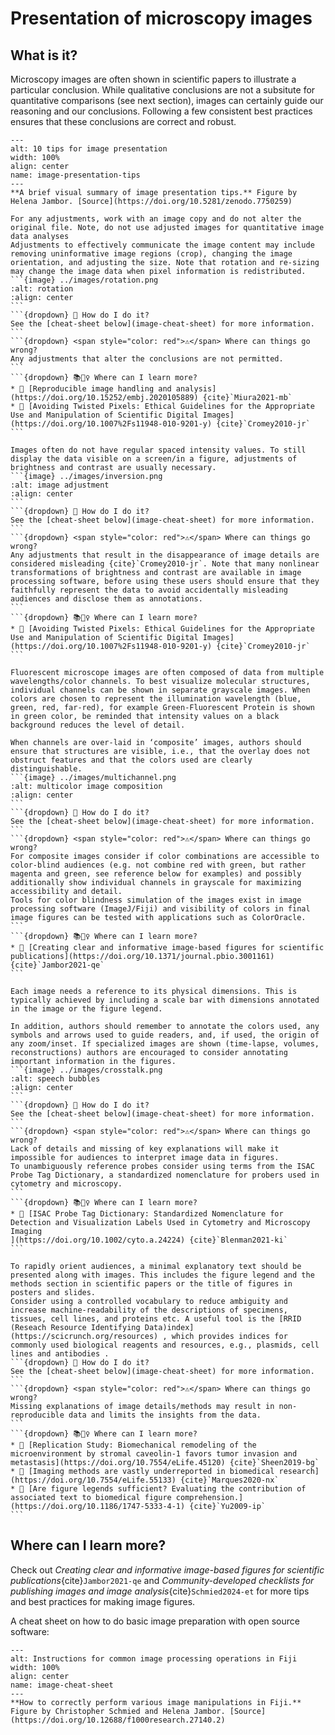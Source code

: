 # Presentation of microscopy images

## What is it?

Microscopy images are often shown in scientific papers to illustrate a particular conclusion. While qualitative conclusions are not a subsitute for quantitative comparisons (see next section), images can certainly guide our reasoning and our conclusions. Following a few consistent best practices ensures that these conclusions are correct and robust.

```{figure} ../images/10TipsHowToNotLieWithImages.png
---
alt: 10 tips for image presentation
width: 100%
align: center
name: image-presentation-tips
---
**A brief visual summary of image presentation tips.** Figure by Helena Jambor. [Source](https://doi.org/10.5281/zenodo.7750259)
```

````{dropdown} Adjust the image crop, orientation, and size. 
For any adjustments, work with an image copy and do not alter the original file. Note, do not use adjusted images for quantitative image data analyses 
Adjustments to effectively communicate the image content may include removing uninformative image regions (crop), changing the image orientation, and adjusting the size. Note that rotation and re-sizing may change the image data when pixel information is redistributed. 
```{image} ../images/rotation.png
:alt: rotation
:align: center
```
```{dropdown} 🤔 How do I do it?
See the [cheat-sheet below](image-cheat-sheet) for more information. 
```
```{dropdown} <span style="color: red">⚠️</span> Where can things go wrong?
Any adjustments that alter the conclusions are not permitted. 
```
```{dropdown} 📚🤷‍♀️ Where can I learn more?
* 📄 [Reproducible image handling and analysis](https://doi.org/10.15252/embj.2020105889) {cite}`Miura2021-mb`
* 📄 [Avoiding Twisted Pixels: Ethical Guidelines for the Appropriate Use and Manipulation of Scientific Digital Images](https://doi.org/10.1007%2Fs11948-010-9201-y) {cite}`Cromey2010-jr`
```
````

````{dropdown} Enhance visibility of image content
Images often do not have regular spaced intensity values. To still display the data visible on a screen/in a figure, adjustments of brightness and contrast are usually necessary.
```{image} ../images/inversion.png
:alt: image adjustment
:align: center
```
```{dropdown} 🤔 How do I do it?
See the [cheat-sheet below](image-cheat-sheet) for more information. 
```
```{dropdown} <span style="color: red">⚠️</span> Where can things go wrong?
Any adjustments that result in the disappearance of image details are considered misleading {cite}`Cromey2010-jr`. Note that many nonlinear transformations of brightness and contrast are available in image processing software, before using these users should ensure that they faithfully represent the data to avoid accidentally misleading audiences and disclose them as annotations.
```
```{dropdown} 📚🤷‍♀️ Where can I learn more?
* 📄 [Avoiding Twisted Pixels: Ethical Guidelines for the Appropriate Use and Manipulation of Scientific Digital Images](https://doi.org/10.1007%2Fs11948-010-9201-y) {cite}`Cromey2010-jr`
```
````

````{dropdown} Use accessible colors
Fluorescent microscope images are often composed of data from multiple wavelengths/color channels. To best visualize molecular structures, individual channels can be shown in separate grayscale images. When colors are chosen to represent the illumination wavelength (blue, green, red, far-red), for example Green-Fluorescent Protein is shown in green color, be reminded that intensity values on a black background reduces the level of detail.

When channels are over-laid in ‘composite’ images, authors should ensure that structures are visible, i.e., that the overlay does not obstruct features and that the colors used are clearly distinguishable. 
```{image} ../images/multichannel.png
:alt: multicolor image composition
:align: center
```
```{dropdown} 🤔 How do I do it?
See the [cheat-sheet below](image-cheat-sheet) for more information. 
```
```{dropdown} <span style="color: red">⚠️</span> Where can things go wrong?
For composite images consider if color combinations are accessible to color-blind audiences (e.g. not combine red with green, but rather magenta and green, see reference below for examples) and possibly additionally show individual channels in grayscale for maximizing accessibility and detail. 
Tools for color blindness simulation of the images exist in image processing software (ImageJ/Fiji) and visibility of colors in final image figures can be tested with applications such as ColorOracle. 
```
```{dropdown} 📚🤷‍♀️ Where can I learn more?
* 📄 [Creating clear and informative image-based figures for scientific publications](https://doi.org/10.1371/journal.pbio.3001161) {cite}`Jambor2021-qe`
```
````

````{dropdown} Annotate key image features
Each image needs a reference to its physical dimensions. This is typically achieved by including a scale bar with dimensions annotated in the image or the figure legend.

In addition, authors should remember to annotate the colors used, any symbols and arrows used to guide readers, and, if used, the origin of any zoom/inset. If specialized images are shown (time-lapse, volumes, reconstructions) authors are encouraged to consider annotating important information in the figures. 
```{image} ../images/crosstalk.png
:alt: speech bubbles
:align: center
```
```{dropdown} 🤔 How do I do it?
See the [cheat-sheet below](image-cheat-sheet) for more information. 
```
```{dropdown} <span style="color: red">⚠️</span> Where can things go wrong?
Lack of details and missing of key explanations will make it impossible for audiences to interpret image data in figures. 
To unambiguously reference probes consider using terms from the ISAC Probe Tag Dictionary, a standardized nomenclature for probers used in cytometry and microscopy. 
```
```{dropdown} 📚🤷‍♀️ Where can I learn more?
* 📄 [ISAC Probe Tag Dictionary: Standardized Nomenclature for Detection and Visualization Labels Used in Cytometry and Microscopy Imaging
](https://doi.org/10.1002/cyto.a.24224) {cite}`Blenman2021-ki`
```
````

````{dropdown} Explain the image 
To rapidly orient audiences, a minimal explanatory text should be presented along with images. This includes the figure legend and the methods section in scientific papers or the title of figures in posters and slides.
Consider using a controlled vocabulary to reduce ambiguity and increase machine-readability of the descriptions of specimens, tissues, cell lines, and proteins etc. A useful tool is the [RRID (Reseach Resource Identifying Data)index](https://scicrunch.org/resources) , which provides indices for commonly used biological reagents and resources, e.g., plasmids, cell lines and antibodies . 
```{dropdown} 🤔 How do I do it?
See the [cheat-sheet below](image-cheat-sheet) for more information. 
```
```{dropdown} <span style="color: red">⚠️</span> Where can things go wrong?
Missing explanations of image details/methods may result in non-reproducible data and limits the insights from the data. 
```
```{dropdown} 📚🤷‍♀️ Where can I learn more?
* 📄 [Replication Study: Biomechanical remodeling of the microenvironment by stromal caveolin-1 favors tumor invasion and metastasis](https://doi.org/10.7554/eLife.45120) {cite}`Sheen2019-bg`
* 📄 [Imaging methods are vastly underreported in biomedical research](https://doi.org/10.7554/eLife.55133) {cite}`Marques2020-nx`
* 📄 [Are figure legends sufficient? Evaluating the contribution of associated text to biomedical figure comprehension.](https://doi.org/10.1186/1747-5333-4-1) {cite}`Yu2009-ip`
```
````

## Where can I learn more?

Check out _Creating clear and informative image-based figures for scientific publications_{cite}`Jambor2021-qe` and _Community-developed checklists for publishing images and image analysis_{cite}`Schmied2024-et` for more tips and best practices for making image figures. 

A cheat sheet on how to do basic image preparation with open source software: 


```{figure} ../images/processing_images_cheatsheet.gif
---
alt: Instructions for common image processing operations in Fiji
width: 100%
align: center
name: image-cheat-sheet
---
**How to correctly perform various image manipulations in Fiji.** Figure by Christopher Schmied and Helena Jambor. [Source](https://doi.org/10.12688/f1000research.27140.2)
```
